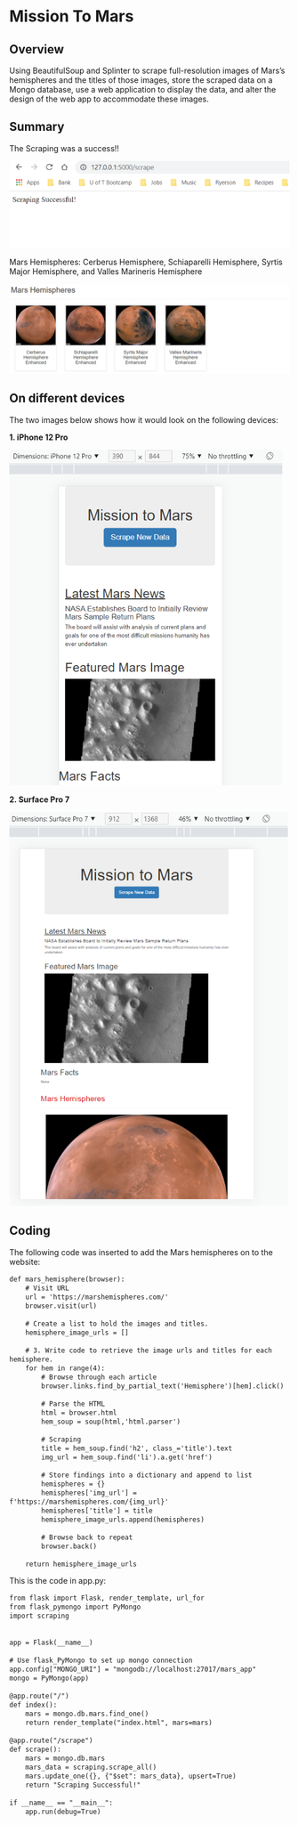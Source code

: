 # Mission To Mars 

## Overview
Using BeautifulSoup and Splinter to scrape full-resolution images of Mars’s hemispheres and the titles of those images, store the scraped data on a Mongo database, use a web application to display the data, and alter the design of the web app to accommodate these images.

## Summary 
The Scraping was a success!! 

![scrapeing_successful](/Resources/scrapeing_successful.png)

Mars Hemispheres: Cerberus Hemisphere, Schiaparelli Hemisphere, Syrtis Major Hemisphere, and Valles Marineris Hemisphere

![Mars_Hemispheres](/Resources/Mars_Hemispheres.png)

## On different devices
The two images below shows how it would look on the following devices: 

**1. iPhone 12 Pro**

![iPhone12pro](/Resources/iPhone12pro.png)


**2. Surface Pro 7** 

![surfacepro7](/Resources/surfacepro7.png)

## Coding 

The following code was inserted to add the Mars hemispheres on to the website: 

    def mars_hemisphere(browser):
        # Visit URL
        url = 'https://marshemispheres.com/'
        browser.visit(url)

        # Create a list to hold the images and titles.
        hemisphere_image_urls = []

        # 3. Write code to retrieve the image urls and titles for each hemisphere.
        for hem in range(4):
            # Browse through each article
            browser.links.find_by_partial_text('Hemisphere')[hem].click()
            
            # Parse the HTML
            html = browser.html
            hem_soup = soup(html,'html.parser')
            
            # Scraping
            title = hem_soup.find('h2', class_='title').text
            img_url = hem_soup.find('li').a.get('href')
            
            # Store findings into a dictionary and append to list
            hemispheres = {}
            hemispheres['img_url'] = f'https://marshemispheres.com/{img_url}'
            hemispheres['title'] = title
            hemisphere_image_urls.append(hemispheres)
            
            # Browse back to repeat
            browser.back()

        return hemisphere_image_urls

This is the code in app.py:

    from flask import Flask, render_template, url_for
    from flask_pymongo import PyMongo
    import scraping


    app = Flask(__name__)

    # Use flask_PyMongo to set up mongo connection
    app.config["MONGO_URI"] = "mongodb://localhost:27017/mars_app"
    mongo = PyMongo(app)

    @app.route("/")
    def index():
        mars = mongo.db.mars.find_one()
        return render_template("index.html", mars=mars)

    @app.route("/scrape")
    def scrape():
        mars = mongo.db.mars    
        mars_data = scraping.scrape_all()
        mars.update_one({}, {"$set": mars_data}, upsert=True)
        return "Scraping Successful!"
        
    if __name__ == "__main__":
        app.run(debug=True)
